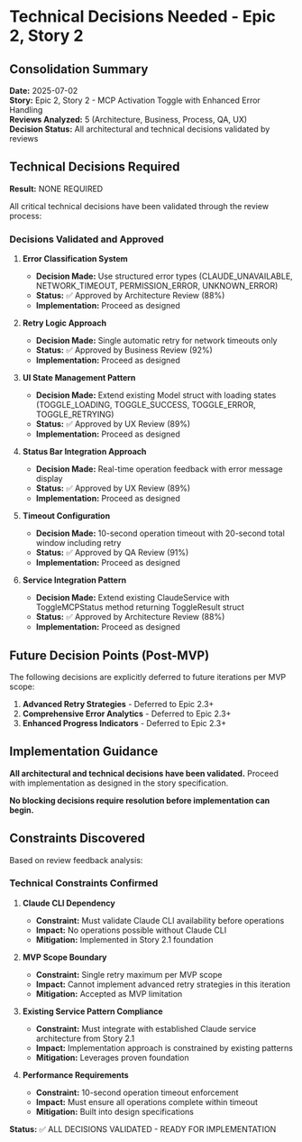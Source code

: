 # Technical Decisions Needed - Epic 2, Story 2

## Consolidation Summary

**Date:** 2025-07-02  
**Story:** Epic 2, Story 2 - MCP Activation Toggle with Enhanced Error Handling  
**Reviews Analyzed:** 5 (Architecture, Business, Process, QA, UX)  
**Decision Status:** All architectural and technical decisions validated by reviews

## Technical Decisions Required

**Result:** NONE REQUIRED

All critical technical decisions have been validated through the review process:

### Decisions Validated and Approved

1. **Error Classification System**
   - **Decision Made:** Use structured error types (CLAUDE_UNAVAILABLE, NETWORK_TIMEOUT, PERMISSION_ERROR, UNKNOWN_ERROR)
   - **Status:** ✅ Approved by Architecture Review (88%)
   - **Implementation:** Proceed as designed

2. **Retry Logic Approach**  
   - **Decision Made:** Single automatic retry for network timeouts only
   - **Status:** ✅ Approved by Business Review (92%)
   - **Implementation:** Proceed as designed

3. **UI State Management Pattern**
   - **Decision Made:** Extend existing Model struct with loading states (TOGGLE_LOADING, TOGGLE_SUCCESS, TOGGLE_ERROR, TOGGLE_RETRYING)
   - **Status:** ✅ Approved by UX Review (89%)
   - **Implementation:** Proceed as designed

4. **Status Bar Integration Approach**
   - **Decision Made:** Real-time operation feedback with error message display
   - **Status:** ✅ Approved by UX Review (89%)
   - **Implementation:** Proceed as designed

5. **Timeout Configuration**
   - **Decision Made:** 10-second operation timeout with 20-second total window including retry
   - **Status:** ✅ Approved by QA Review (91%)
   - **Implementation:** Proceed as designed

6. **Service Integration Pattern**
   - **Decision Made:** Extend existing ClaudeService with ToggleMCPStatus method returning ToggleResult struct
   - **Status:** ✅ Approved by Architecture Review (88%)
   - **Implementation:** Proceed as designed

## Future Decision Points (Post-MVP)

The following decisions are explicitly deferred to future iterations per MVP scope:

1. **Advanced Retry Strategies** - Deferred to Epic 2.3+
2. **Comprehensive Error Analytics** - Deferred to Epic 2.3+
3. **Enhanced Progress Indicators** - Deferred to Epic 2.3+

## Implementation Guidance

**All architectural and technical decisions have been validated.** Proceed with implementation as designed in the story specification.

**No blocking decisions require resolution before implementation can begin.**

## Constraints Discovered

Based on review feedback analysis:

### Technical Constraints Confirmed

1. **Claude CLI Dependency**
   - **Constraint:** Must validate Claude CLI availability before operations
   - **Impact:** No operations possible without Claude CLI
   - **Mitigation:** Implemented in Story 2.1 foundation

2. **MVP Scope Boundary**
   - **Constraint:** Single retry maximum per MVP scope
   - **Impact:** Cannot implement advanced retry strategies in this iteration
   - **Mitigation:** Accepted as MVP limitation

3. **Existing Service Pattern Compliance**
   - **Constraint:** Must integrate with established Claude service architecture from Story 2.1
   - **Impact:** Implementation approach is constrained by existing patterns
   - **Mitigation:** Leverages proven foundation

4. **Performance Requirements**
   - **Constraint:** 10-second operation timeout enforcement
   - **Impact:** Must ensure all operations complete within timeout
   - **Mitigation:** Built into design specifications

**Status:** ✅ ALL DECISIONS VALIDATED - READY FOR IMPLEMENTATION